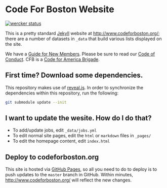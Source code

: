 # Code For Boston Website

[![wercker status](https://app.wercker.com/status/fc5d754b6c76bd607c1304d460bd7a9a/s "wercker status")](https://app.wercker.com/project/bykey/fc5d754b6c76bd607c1304d460bd7a9a)

This is a pretty standard [Jekyll](https://jekyllrb.com/) website at http://www.codeforboston.org/; there are a number of datasets in `_data` that build various lists displayed on the site.

We have a [Guide for New Members](http://www.codeforboston.org/new-members/).  Please be sure to read our [Code of Conduct](http://www.codeforboston.org/code-of-conduct/).  CFB is a [Code for America Brigade](http://www.codeforamerica.org/brigade/about).

## First time? Download some dependencies.
This repository makes use of [reveal.js](https://github.com/hakimel/reveal.js). In order to synchronize the dependencies within this repository, run the following:
```bash
git submodule update --init
```

## I want to update the wesite. How do I do that?
- To add/update jobs, edit `_data/jobs.yml`
- To edit normal site pages, edit the `html` or `markdown` files in `_pages/`
- To edit the homepage content, edit `index.html`

## Deploy to codeforboston.org
This site is hosted via [GitHub Pages](https://pages.github.com/), so all you need to do to deploy is to push updates to the `master` branch in GitHub. Within minutes, http://www.codeforboston.org/ will reflect the new changes.
